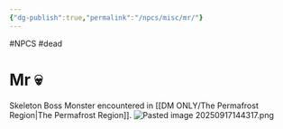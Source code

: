 ```yaml
---
{"dg-publish":true,"permalink":"/npcs/misc/mr/"}
---
```


#NPCS #dead 
# Mr 💀

Skeleton Boss Monster encountered in [[DM ONLY/The Permafrost Region\|The Permafrost Region]].
![Pasted image 20250917144317.png](/img/user/npcs/images/Pasted%20image%2020250917144317.png)
